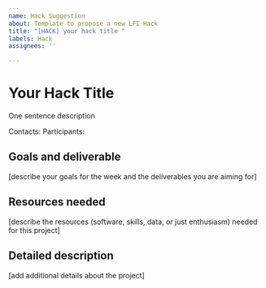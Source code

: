 ```yaml
---
name: Hack Suggestion
about: Template to propose a new LFI Hack
title: "[HACK] your hack title "
labels: Hack
assignees: ''

---
```


# Your Hack Title

One sentence description

Contacts:
Participants:

## Goals and deliverable
[describe your goals for the week and the deliverables you are aiming for]

## Resources needed
[describe the resources (software, skills, data, or just enthusiasm) needed for this project]
  
## Detailed description
[add additional details  about the project]
